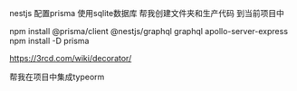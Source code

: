 nestjs 配置prisma  使用sqlite数据库 帮我创建文件夹和生产代码 到当前项目中



npm install @prisma/client @nestjs/graphql graphql apollo-server-express
npm install -D prisma



https://3rcd.com/wiki/decorator/


帮我在项目中集成typeorm  